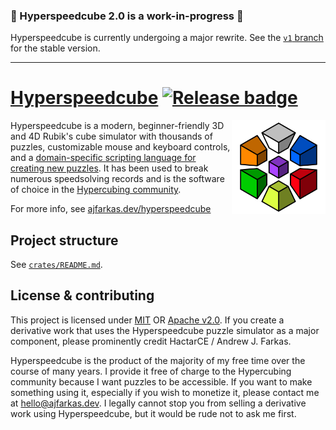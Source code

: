 ### :construction: Hyperspeedcube 2.0 is a work-in-progress :construction:

Hyperspeedcube is currently undergoing a major rewrite. See the [`v1` branch](https://github.com/HactarCE/Hyperspeedcube/tree/v1) for the stable version.

---

# [Hyperspeedcube] [![Release badge]][Release link]

[Dependencies badge]: https://deps.rs/repo/github/HactarCE/Hyperspeedcube/status.svg "Dependencies status"
[Release badge]: https://img.shields.io/github/v/release/HactarCE/Hyperspeedcube
[Release link]: https://github.com/HactarCE/Hyperspeedcube/releases/latest

<img src="https://raw.githubusercontent.com/HactarCE/Hyperspeedcube/main/crates/hyperspeedcube/resources/icon/hyperspeedcube.svg?sanitize=true" alt="Hyperspeedcube logo" width="150" align="right">

Hyperspeedcube is a modern, beginner-friendly 3D and 4D Rubik's cube simulator with thousands of puzzles, customizable mouse and keyboard controls, and a [domain-specific scripting language for creating new puzzles](https://dev.hypercubing.xyz/hsc/puzzle-dev/). It has been used to break numerous speedsolving records and is the software of choice in the [Hypercubing community](https://hypercubing.xyz/).

For more info, see [ajfarkas.dev/hyperspeedcube](https://ajfarkas.dev/hyperspeedcube/)

[Hyperspeedcube]: https://ajfarkas.dev/hyperspeedcube/

## Project structure

See [`crates/README.md`](crates/README.md).

## License & contributing

This project is licensed under [MIT](https://opensource.org/license/mit) OR [Apache v2.0](https://apache.org/licenses/LICENSE-2.0). If you create a derivative work that uses the Hyperspeedcube puzzle simulator as a major component, please prominently credit HactarCE / Andrew J. Farkas.

Hyperspeedcube is the product of the majority of my free time over the course of many years. I provide it free of charge to the Hypercubing community because I want puzzles to be accessible. If you want to make something using it, especially if you wish to monetize it, please contact me at <hello@ajfarkas.dev>. I legally cannot stop you from selling a derivative work using Hyperspeedcube, but it would be rude not to ask me first.
